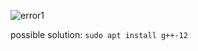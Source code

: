 ![error1](https://github.com/terrabladex/GNU-Linux-Notes/blob/main/cmake-build-error.png)

possible solution: `sudo apt install g++-12`
